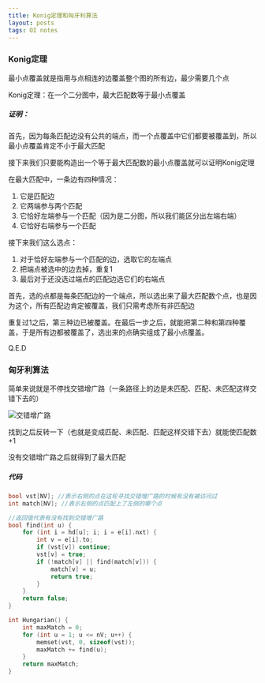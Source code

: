 ```yaml
---
title: Konig定理和匈牙利算法
layout: posts
tags: OI notes
---
```


### Konig定理

最小点覆盖就是指用与点相连的边覆盖整个图的所有边，最少需要几个点

Konig定理：在一个二分图中，最大匹配数等于最小点覆盖

##### 证明：

首先，因为每条匹配边没有公共的端点，而一个点覆盖中它们都要被覆盖到，所以最小点覆盖肯定不小于最大匹配

接下来我们只要能构造出一个等于最大匹配数的最小点覆盖就可以证明Konig定理

在最大匹配中，一条边有四种情况：
1. 它是匹配边
2. 它两端参与两个匹配
3. 它恰好左端参与一个匹配（因为是二分图，所以我们能区分出左端右端）
4. 它恰好右端参与一个匹配

接下来我们这么选点：
1. 对于恰好左端参与一个匹配的边，选取它的左端点
2. 把端点被选中的边去掉，重复1
3. 最后对于还没选过端点的匹配边选它们的右端点

首先，选的点都是每条匹配边的一个端点，所以选出来了最大匹配数个点，也是因为这个，所有匹配边肯定被覆盖，我们只需考虑所有非匹配边

重复过1之后，第三种边已被覆盖。在最后一步之后，就能把第二种和第四种覆盖，于是所有边都被覆盖了，选出来的点确实组成了最小点覆盖。

Q.E.D

### 匈牙利算法

简单来说就是不停找交错增广路（一条路径上的边是未匹配、匹配、未匹配这样交错下去的）

![交错增广路](https://img-blog.csdnimg.cn/20181104232537286.png)

找到之后反转一下（也就是变成匹配、未匹配、匹配这样交错下去）就能使匹配数+1

没有交错增广路之后就得到了最大匹配

##### 代码
```cpp
bool vst[NV]; //表示右侧的点在这轮寻找交错增广路的时候有没有被访问过
int match[NV]; //表示右侧的点匹配上了左侧的哪个点

//返回值代表有没有找到交错增广路
bool find(int u) {
    for (int i = hd[u]; i; i = e[i].nxt) {
        int v = e[i].to;
        if (vst[v]) continue;
        vst[v] = true;
        if (!match[v] || find(match[v])) {
            match[v] = u;
            return true;
        }
    }
    return false;
}

int Hungarian() {
    int maxMatch = 0;
    for (int u = 1; u <= nV; u++) {
        memset(vst, 0, sizeof(vst));
        maxMatch += find(u);
    }
    return maxMatch;
}
```
